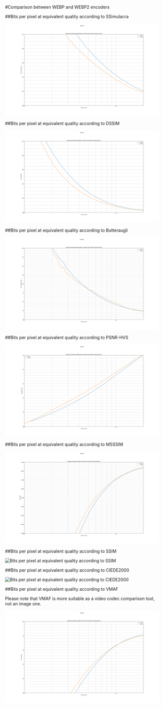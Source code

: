 #Comparison between WEBP and WEBP2 encoders

##Bits per pixel at equivalent quality according to SSimulacra

![Bits per pixel at equivalent quality according to Y-PSNR-HVS-M](subset1.ssimulacra.(webp,webp2).svg)

##Bits per pixel at equivalent quality according to DSSIM

![Bits per pixel at equivalent quality according to Y-PSNR-HVS-M](subset1.dssim.(webp,webp2).svg)

##Bits per pixel at equivalent quality according to Butteraugli

![Bits per pixel at equivalent quality according to Y-PSNR-HVS-M](subset1.butteraugli.(webp,webp2).svg)

##Bits per pixel at equivalent quality according to PSNR-HVS

![Bits per pixel at equivalent quality according to Y-PSNR-HVS-M](subset1.psnr-hvs.(webp,webp2).svg)

##Bits per pixel at equivalent quality according to MSSSIM

![Bits per pixel at equivalent quality according to MSSSIM](subset1.ssim.(webp,webp2).svg)

##Bits per pixel at equivalent quality according to SSIM

![Bits per pixel at equivalent quality according to SSIM]((webp,webp2).svg)

##Bits per pixel at equivalent quality according to CIEDE2000

![Bits per pixel at equivalent quality according to CIEDE2000](subset1.ciede2000.(awebp,webp2).svg)

##Bits per pixel at equivalent quality according to VMAF

Please note that VMAF is more suitable as a video codec comparison tool, not an image one.

![Bits per pixel at equivalent quality according to VMAF](subset1.vmaf.(webp,webp2).svg)
